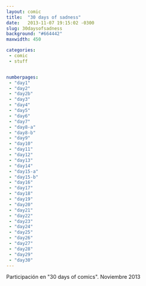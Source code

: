 ```yaml
---
layout: comic
title:  "30 days of sadness"
date:   2013-11-07 19:15:02 -0300
slug: 30daysofsadness 
background: "#664442"
maxwidth: 450

categories:
 - comic
 - stuff


numberpages:
 - "day1"
 - "day2"
 - "day2b"
 - "day3"
 - "day4"
 - "day5"
 - "day6"
 - "day7"
 - "day8-a"
 - "day8-b"
 - "day9"
 - "day10"
 - "day11"
 - "day12"
 - "day13"
 - "day14"
 - "day15-a"
 - "day15-b"
 - "day16"
 - "day17"
 - "day18"
 - "day19"
 - "day20"
 - "day21"
 - "day22"
 - "day23"
 - "day24"
 - "day25"
 - "day26"
 - "day27"
 - "day28"
 - "day29"
 - "day30"
---
```


Participación en "30 days of comics". Noviembre 2013